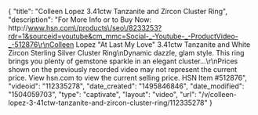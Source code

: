 {
    "title": "Colleen Lopez 3.41ctw Tanzanite and Zircon Cluster Ring",
    "description": "For More Info or to Buy Now: http:\/\/www.hsn.com\/products\/seo\/8233253?rdr=1&sourceid=youtube&cm_mmc=Social-_-Youtube-_-ProductVideo-_-512876\r\nColleen Lopez \"At Last My Love\" 3.41ctw Tanzanite and White Zircon Sterling Silver Cluster Ring\nDynamic dazzle, glam style. This ring brings you plenty of gemstone sparkle in an elegant cluster...\r\nPrices shown on the previously recorded video may not represent the current price.  View hsn.com to view the current selling price. HSN Item #512876",
    "videoid": "112335278",
    "date_created": "1495846846",
    "date_modified": "1504059703",
    "type": "captivate",
    "layout": "video",
    "url": "\/v\/colleen-lopez-3-41ctw-tanzanite-and-zircon-cluster-ring\/112335278"
}